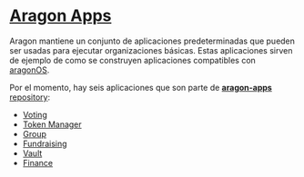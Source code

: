 # [Aragon Apps](https://github.com/aragon/aragon-apps)

Aragon mantiene un conjunto de aplicaciones predeterminadas que pueden ser usadas para ejecutar organizaciones básicas. Estas aplicaciones sirven de ejemplo de como se construyen aplicaciones compatibles con [aragonOS](../../submodules/aragonOS/docs/aragonOS.md).

Por el momento, hay seis aplicaciones que son parte de [**aragon-apps** repository](https://github.com/aragon/aragon-apps):

- [Voting](voting.md)
- [Token Manager](token-manager.md)
- [Group](group.md)
- [Fundraising](fundraising.md)
- [Vault](vault.md)
- [Finance](finance.md)
